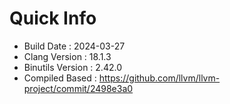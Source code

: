 # Quick Info
* Build Date : 2024-03-27
* Clang Version : 18.1.3
* Binutils Version : 2.42.0
* Compiled Based : https://github.com/llvm/llvm-project/commit/2498e3a0
